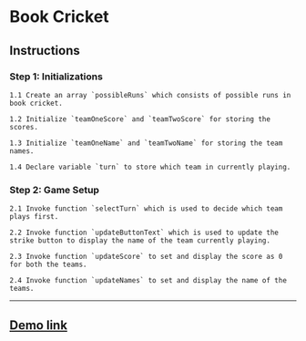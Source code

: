 # Book Cricket

## Instructions

### Step 1: Initializations

    1.1 Create an array `possibleRuns` which consists of possible runs in book cricket.

    1.2 Initialize `teamOneScore` and `teamTwoScore` for storing the scores.

    1.3 Initialize `teamOneName` and `teamTwoName` for storing the team names.

    1.4 Declare variable `turn` to store which team in currently playing.

### Step 2: Game Setup

    2.1 Invoke function `selectTurn` which is used to decide which team plays first.

    2.2 Invoke function `updateButtonText` which is used to update the strike button to display the name of the team currently playing.

    2.3 Invoke function `updateScore` to set and display the score as 0 for both the teams.

    2.4 Invoke function `updateNames` to set and display the name of the teams.

---

## [Demo link](https://prograd-labs.github.io/bookcricket/)
